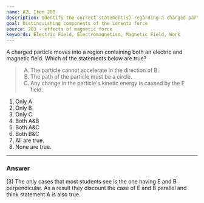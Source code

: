 ```yaml
---
name: A2L Item 200
description: Identify the correct statement(s) regarding a charged particle in a region having both an electric and magnetic field.
goal: Distinguishing components of the Lorentz force
source: 283 - effects of magnetic force
keywords: Electric Field, Electromagnetism, Magnetic Field, Work
---
```


A charged particle moves into a region containing both an electric and
magnetic field.  Which of the statements below are true?

<blockquote> <ol type="A"> <li>The particle cannot accelerate in the
direction of B.</li> <li>The path of the particle must be a circle.</li>
<li>Any change in the particle's kinetic energy is caused by the E
field.</li> </ol> </blockquote>

1. Only A
2. Only B
3. Only C
4. Both A&B
5. Both A&C
6. Both B&C
7. All are true.
8. None are true.


<hr/>

### Answer

(3) The only cases that most students see is the one having E and B
perpendicular. As a result they discount the case of E and B parallel
and think statement A is also true.
